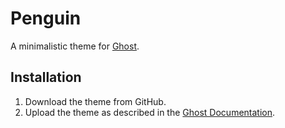 # Penguin

A minimalistic theme for [Ghost](https://ghost.org/).

## Installation

1. Download the theme from GitHub.
2. Upload the theme as described in the [Ghost Documentation](http://docs.ghost.org/usage/settings/).